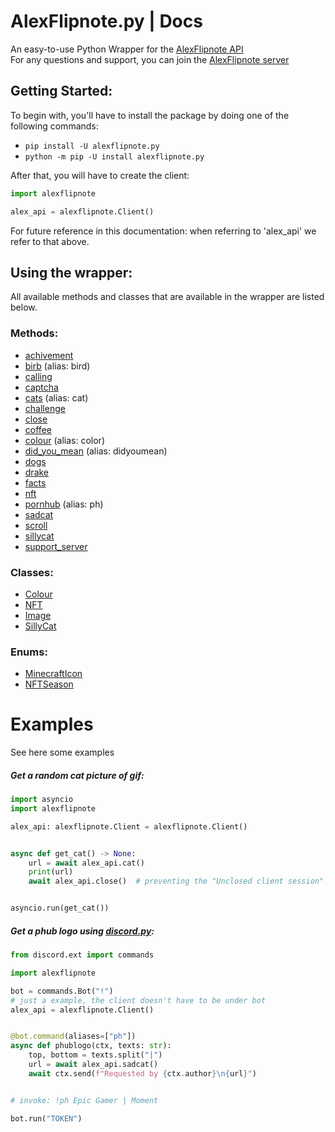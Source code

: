 # AlexFlipnote.py | Docs

An easy-to-use Python Wrapper for the [AlexFlipnote API](https://api.alexflipnote.dev)\
For any questions and support, you can join the [AlexFlipnote server](https://discord.gg/Alexflipnote)

## Getting Started:

To begin with, you'll have to install the package by doing one of the following commands:

- `pip install -U alexflipnote.py`
- `python -m pip -U install alexflipnote.py`

After that, you will have to create the client:

```python
import alexflipnote

alex_api = alexflipnote.Client()
```

For future reference in this documentation: when referring to 'alex_api' we refer to that above.

## Using the wrapper:
All available methods and classes that are available in the wrapper are listed below.

### Methods:

- [achivement](docs\methods.md#await-alex_apiachievementtext-str-icon-unionstr-int-minecrafticon--minecrafticonrandom---image)
- [birb](docs\methods.md#await-alex_apibirb---str) (alias: bird)
- [calling](docs\methods.md#await-alex_apicallingtext-str---image)
- [captcha](docs\methods.md#await-alex_apicaptchatop-str-bottom-str---image)
- [cats](docs\methods.md#await-alex_apicats---str) (alias: cat)
- [challenge](docs\methods.md#await-alex_apichallengetext-str-icon-unionstr-int-minecrafticon--minecrafticonrandom---image)
- [close](docs\methods.md#await-alex_apiclose---none)
- [coffee](docs\methods.md#await-alex_apicoffee---str)
- [colour](docs\methods.md#await-alex_apicolourcolour-optionalstr--none---colour) (alias: color)
- [did_you_mean](docs\methods.md#await-alex_apidid_you_meantop-str-bottom-str---image) (alias: didyoumean)
- [dogs](docs\methods.md#await-alex_apidogs---str)
- [drake](docs\methods.md#await-alex_apidraketop-str-bottom-str---image)
- [facts](docs\methods.md#await-alex_apifactstext-str---image)
- [nft](docs\methods.md#await-alex_apinfthex-optionalstr--none-season-nftseason--nftseasonrandom--seed-optionalany--none-return_image-bool--false---nft)
- [pornhub](docs\methods.md#await-alex_apipornhubtext-str---image) (alias: ph)
- [sadcat](docs\methods.md#await-alex_apisadcat---str)
- [scroll](docs\methods.md#await-alex_apiscrolltext-str---image)
- [sillycat](docs\methods.md#await-alex_apisillycatleft_hex-optionalstr--none-right_hex-optionalstr--none--random-bool--true-seed-optionalany--none-return_image-bool--false---sillycat)
- [support_server](docs\methods.md#await-alex_apisupport_server-creator-bool--false---unionstr-tuplestr-str)

### Classes:

- [Colour](docs\models\colour.md)
- [NFT](docs\models\nft.md)
- [Image](docs\models\image.md)
- [SillyCat](docs\models\sillycat.md)

### Enums:

- [MinecraftIcon](docs\enums.md#minecrafticon)
- [NFTSeason](docs\enums#nftseason)


# Examples
See here some examples

##### Get a random cat picture of gif:

```python
import asyncio
import alexflipnote

alex_api: alexflipnote.Client = alexflipnote.Client()


async def get_cat() -> None:
    url = await alex_api.cat()
    print(url)
    await alex_api.close()  # preventing the "Unclosed client session" warning.


asyncio.run(get_cat())
``` 

##### Get a phub logo using [discord.py](https://github.com/Rapptz/discord.py):

```python
from discord.ext import commands

import alexflipnote

bot = commands.Bot("!")
# just a example, the client doesn't have to be under bot
alex_api = alexflipnote.Client()


@bot.command(aliases=["ph"])
async def phublogo(ctx, texts: str):
    top, bottom = texts.split("|")
    url = await alex_api.sadcat()
    await ctx.send(f"Requested by {ctx.author}\n{url}")


# invoke: !ph Epic Gamer | Moment

bot.run("TOKEN")
```